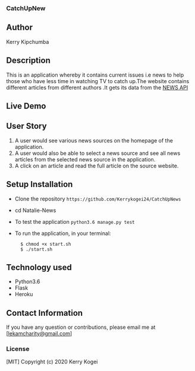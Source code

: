  ### CatchUpNew

## Author

Kerry Kipchumba

## Description

This is an application whereby it contains current issues i.e news to help those who have less time in watching TV to catch up.The website contains different articles from different authors .It gets its data from the [NEWS API](https://newsapi.org/)

## Live Demo


## User Story

1. A user would see various news sources on the homepage of the application.
2. A user would also be able to select a news source and see all news articles from the selected news source in the application.
4. A click on an article and read the full article on the source website.

## Setup Installation
* Clone the repository
 ```https://github.com/Kerrykogei24/CatchUpNews```

* cd Natalie-News

* To test the application
 ```python3.6 manage.py test```

* To run the application, in your terminal:

        $ chmod +x start.sh
        $ ./start.sh

## Technology used

* Python3.6
* Flask
* Heroku

## Contact Information 

If you have any question or contributions, please email me at [lekamcharity@gmail.com]

### License
  [MIT] Copyright (c) 2020 Kerry Kogei

